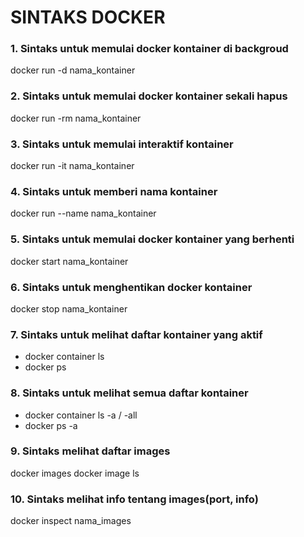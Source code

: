 # SINTAKS DOCKER

### 1. Sintaks untuk memulai docker kontainer di backgroud
docker run -d nama_kontainer

### 2. Sintaks untuk memulai docker kontainer sekali hapus
docker run -rm nama_kontainer

### 3. Sintaks untuk memulai interaktif kontainer
docker run -it nama_kontainer

### 4. Sintaks untuk memberi nama kontainer
docker run --name nama_kontainer

### 5. Sintaks untuk memulai docker kontainer yang berhenti
docker start nama_kontainer

### 6. Sintaks untuk menghentikan docker kontainer
docker stop nama_kontainer

### 7. Sintaks untuk melihat daftar kontainer yang aktif
 + docker container ls
 + docker ps
 
### 8. Sintaks untuk melihat semua daftar kontainer 
 + docker container ls -a / -all
 + docker ps -a
 
### 9. Sintaks melihat daftar images
docker images
docker image ls

### 10. Sintaks melihat info tentang images(port, info)
docker inspect nama_images













